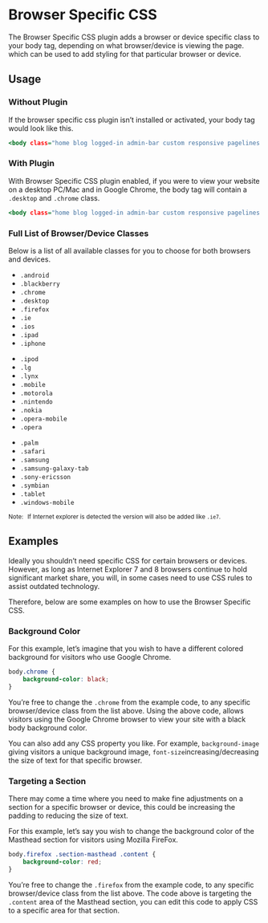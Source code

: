 # Browser Specific CSS #

The Browser Specific CSS plugin adds a browser or device specific class to your body tag, depending on what browser/device is viewing the page. which can be used to add styling for that particular browser or device.

## Usage ##

### Without Plugin ###

If the browser specific css plugin isn’t installed or activated, your body tag would look like this.

~~~ .html
<body class="home blog logged-in admin-bar custom responsive pagelines posts full_width ">
~~~

### With Plugin ###

With Browser Specific CSS plugin enabled, if you were to view your website on a desktop PC/Mac and in Google Chrome, the body tag will contain a `.desktop` and `.chrome` class.

~~~ .html
<body class="home blog logged-in admin-bar custom responsive pagelines posts full_width desktop chrome">
~~~

### Full List of Browser/Device Classes ###

Below is a list of all available classes for you to choose for both browsers and devices.

<div class="row-fluid">
<div class="span4 zmb">
<ul class="unstyled zmt zmb">
<li><code>.android</code></li>
<li><code>.blackberry</code></li>
<li><code>.chrome</code></li>
<li><code>.desktop</code></li>
<li><code>.firefox</code></li>
<li><code>.ie</code></li>
<li><code>.ios</code></li>
<li><code>.ipad</code></li>
<li><code>.iphone</code></li>
</ul>
</div>
<div class="span4 zmb">
<ul class="unstyled zmt zmb">
<li><code>.ipod</code></li>
<li><code>.lg</code></li>
<li><code>.lynx</code></li>
<li><code>.mobile</code></li>
<li><code>.motorola</code></li>
<li><code>.nintendo</code></li>
<li><code>.nokia</code></li>
<li><code>.opera-mobile</code></li>
<li><code>.opera</code></li>
</ul>
</div>
<div class="span4 zmb">
<ul class="unstyled zmt zmb">
<li><code>.palm</code></li>
<li><code>.safari</code></li>
<li><code>.samsung</code></li>
<li><code>.samsung-galaxy-tab</code></li>
<li><code>.sony-ericsson</code></li>
<li><code>.symbian</code></li>
<li><code>.tablet</code></li>
<li><code>.windows-mobile</code></li>
</ul>
</div>
</div>


<p class="zmb"><small><span class="label label-info" style="margin-right: 5px;">Note:</span> If Internet explorer is detected the version will also be added like <code>.ie7</code>.</small></p>

## Examples ##

Ideally you shouldn’t need specific CSS for certain browsers or devices. However, as long as Internet Explorer 7 and 8 browsers continue to hold significant market share, you will, in some cases need to use CSS rules to assist outdated technology.

Therefore, below are some examples on how to use the Browser Specific CSS.

### Background Color ###

For this example, let’s imagine that you wish to have a different colored background for visitors who use Google Chrome.

~~~ .css
body.chrome {
	background-color: black;
}
~~~

You’re free to change the `.chrome` from the example code, to any specific browser/device class from the list above. Using the above code, allows visitors using the Google Chrome browser to view your site with a black body background color.

You can also add any CSS property you like. For example, `background-image` giving visitors a unique background image, `font-size`increasing/decreasing the size of text for that specific browser.

### Targeting a Section ###

There may come a time where you need to make fine adjustments on a section for a specific browser or device, this could be increasing the padding to reducing the size of text.

For this example, let’s say you wish to change the background color of the Masthead section for visitors using Mozilla FireFox.

~~~ .css
body.firefox .section-masthead .content {
	background-color: red;
}
~~~

You’re free to change the `.firefox` from the example code, to any specific browser/device class from the list above. The code above is targeting the `.content` area of the Masthead section, you can edit this code to apply CSS to a specific area for that section.


